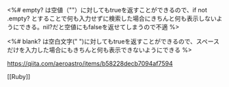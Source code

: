 <%# empty? は空値（""）に対してもtrueを返すことができるので、if not .empty? とすることで何も入力せずに検索した場合にきちんと何も表示しないようにできる。nil?だと空値にもfalseを返せてしまうので不適 %>

<%# blank? は空白文字(" ")に対してもtrueを返すことができるので、スペースだけを入力した場合にもきちんと何も表示できないようにできる %>

https://qiita.com/aeroastro/items/b58228decb7094af7594

[[Ruby]]